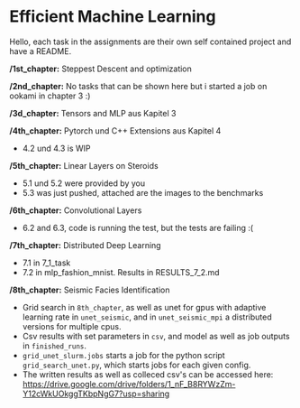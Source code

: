 # Efficient Machine Learning 

Hello, each task in the assignments are their own self contained project and have a README.

**/1st_chapter:** Steppest Descent and optimization

**/2nd_chapter:** No tasks that can be shown here but i started a job on ookami in chapter 3 :)

**/3d_chapter:** Tensors and MLP aus Kapitel 3

**/4th_chapter:** Pytorch und C++ Extensions aus Kapitel 4
* 4.2 und 4.3 is WIP

**/5th_chapter:** Linear Layers on Steroids

* 5.1 und 5.2 were provided by you
* 5.3 was just pushed, attached are the images to the benchmarks

**/6th_chapter:** Convolutional Layers

* 6.2 and 6.3, code is running the test, but the tests are failing :(

**/7th_chapter:** Distributed Deep Learning

* 7.1 in 7_1_task
* 7.2 in mlp_fashion_mnist. Results in RESULTS_7_2.md

**/8th_chapter:** Seismic Facies Identification

* Grid search in ```8th_chapter```, as well as unet for gpus with adaptive learning rate in ```unet_seismic```, and in ```unet_seismic_mpi``` a distributed versions for multiple cpus.
* Csv results with set parameters in ```csv```, and model as well as job outputs in ```finished_runs```.
* ```grid_unet_slurm.jobs``` starts a job for the python script ```grid_search_unet.py```, which starts jobs for each given config.
* The written results as well as colleced csv's can be accessed here: https://drive.google.com/drive/folders/1_nF_B8RYWzZm-Y12cWkUOkggTKbpNgG7?usp=sharing
